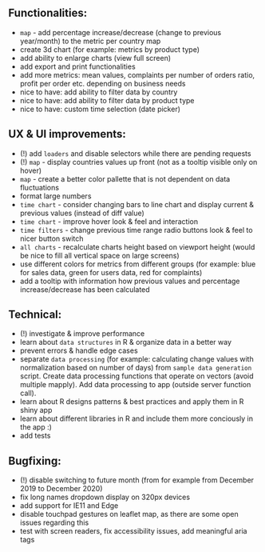 ## Functionalities:
- `map` - add percentage increase/decrease (change to previous year/month) to the metric per country map
- create 3d chart (for example: metrics by product type)
- add ability to enlarge charts (view full screen)
- add export and print functionalities
- add more metrics: mean values, complaints per number of orders ratio, profit per order etc. depending on business needs
- nice to have: add ability to filter data by country
- nice to have: add ability to filter data by product type
- nice to have: custom time selection (date picker)

## UX & UI improvements:
- (!) add `loaders` and disable selectors while there are pending requests
- (!) `map` - display countries values up front (not as a tooltip visible only on hover)
- `map` - create a better color pallette that is not dependent on data fluctuations
- format large numbers
- `time chart` - consider changing bars to line chart and display current & previous values (instead of diff value)
- `time chart` - improve hover look & feel and interaction
- `time filters` - change previous time range radio buttons look & feel to nicer button switch
- `all charts` - recalculate charts height based on viewport height (would be nice to fill all vertical space on large screens)
- use different colors for metrics from different groups (for example: blue for sales data, green for users data, red for complaints)
- add a tooltip with information how previous values and percentage increase/decrease has been calculated

## Technical:
- (!) investigate & improve performance
- learn about `data structures` in R & organize data in a better way
- prevent errors & handle edge cases
- separate `data processing` (for example: calculating change values with normalization based on number of days) from `sample data generation` script. Create data processing functions that operate on vectors (avoid multiple mapply). Add data processing to app (outside server function call).
- learn about R designs patterns & best practices and apply them in R shiny app
- learn about different libraries in R and include them more conciously in the app :)
- add tests

## Bugfixing:
- (!) disable switching to future month (from for example from December 2019 to December 2020)
- fix long names dropdown display on 320px devices
- add support for IE11 and Edge
- disable touchpad gestures on leaflet map, as there are some open issues regarding this
- test with screen readers, fix accessibility issues, add meaningful aria tags